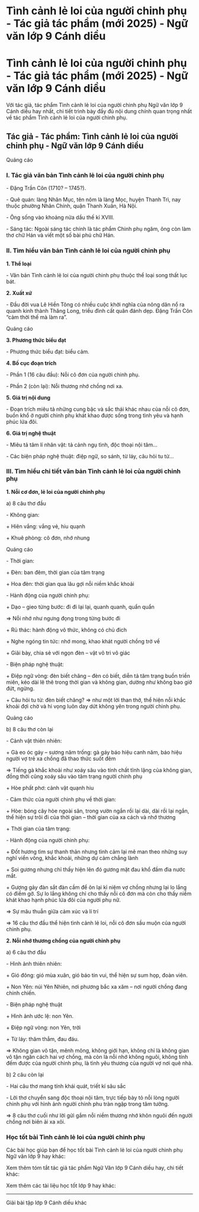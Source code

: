 # Tình cảnh lẻ loi của người chinh phụ - Tác giả tác phẩm (mới 2025) - Ngữ văn lớp 9 Cánh diều

# Tình cảnh lẻ loi của người chinh phụ - Tác giả tác phẩm (mới 2025) - Ngữ văn lớp 9 Cánh diều

Với tác giả, tác phẩm Tình cảnh lẻ loi của người chinh phụ Ngữ văn lớp 9 Cánh diều hay nhất, chi tiết trình bày đầy đủ nội dung chính quan trọng nhất về tác phẩm Tình cảnh lẻ loi của người chinh phụ.

## Tác giả - Tác phẩm: Tình cảnh lẻ loi của người chinh phụ - Ngữ văn lớp 9 Cánh diều

Quảng cáo

### **I. Tác giả văn bản Tình cảnh lẻ loi của người chinh phụ**

\- Đặng Trần Côn (1710? – 1745?).

\- Quê quán: làng Nhân Mục, tên nôm là làng Mọc, huyện Thanh Trì, nay thuộc phường Nhân Chính, quận Thanh Xuân, Hà Nội.

\- Ông sống vào khoảng nửa dầu thế kỉ XVIII.

\- Sáng tác: Ngoài sáng tác chính là tác phẩm Chinh phụ ngâm, ông còn làm thơ chữ Hán và viết một số bài phú chữ Hán.

### **II. Tìm hiểu văn bản Tình cảnh lẻ loi của người chinh phụ**

**1\. Thể loại**

\- Văn bản Tình cảnh lẻ loi của người chinh phụ thuộc thể loại song thất lục bát.

**2\. Xuất xứ**

\- Đầu đời vua Lê Hiền Tông có nhiều cuộc khởi nghĩa của nông dân nổ ra quanh kinh thành Thăng Long, triều đình cất quân đánh dẹp. Đặng Trần Côn “cảm thời thế mà làm ra”.

Quảng cáo

**3\. Phương thức biểu đạt**

\- Phương thức biểu đạt: biểu cảm.

**4\. Bố cục đoạn trích**

\- Phần 1 (16 câu đầu): Nỗi cô đơn của người chinh phụ.

\- Phần 2 (còn lại): Nỗi thương nhớ chồng nơi xa.

**5\. Giá trị nội dung**

\- Đoạn trích miêu tả những cung bậc và sắc thái khác nhau của nỗi cô đơn, buồn khổ ở người chinh phụ khát khao được sống trong tình yêu và hạnh phúc lứa đôi.

**6\. Giá trị nghệ thuật**

\- Miêu tả tâm lí nhân vật: tả cảnh ngụ tình, độc thoại nội tâm…

\- Các biện pháp nghệ thuật: điệp ngữ, so sánh, từ láy, câu hỏi tu từ…

### **III. Tìm hiểu chi tiết văn bản Tình cảnh lẻ loi của người chinh phụ**

**1\. Nỗi cơ đơn, lẻ loi của người chinh phụ**

a) 8 câu thơ đầu

\- Không gian:

\+ Hiên vắng: vắng vẻ, hiu quạnh

\+ Khuê phòng: cô đơn, nhớ nhung

Quảng cáo

\- Thời gian:

\+ Đèn: ban đêm, thời gian của tâm trạng

\+ Hoa đèn: thời gian qua lâu gợi nỗi niềm khắc khoải

\- Hành động của người chinh phụ:

\+ Dạo – gieo từng bước: đi đi lại lại, quanh quanh, quẩn quẩn

⇒ Nỗi nhớ như ngưng đọng trong từng bước đi

\+ Rủ thác: hành động vô thức, không có chủ đich

\+ Nghe ngóng tin tức: nhớ mong, khao khát người chồng trở về

\+ Giãi bày, chia sẻ với ngọn đèn – vật vô tri vô giác

\- Biện pháp nghệ thuật:

\+ Điệp ngữ vòng: đèn biết chăng – đèn có biết, diễn tả tâm trạng buồn triền miên, kéo dài lê thê trong thời gian và không gian, dường như không bao giờ đứt, ngừng.

\+ Câu hỏi tu từ: đèn biết chăng? ⇒ như một lời than thở, thể hiện nỗi khắc khoải đợi chờ và hi vọng luôn day dứt không yên trong người chinh phụ.

Quảng cáo

b) 8 câu thơ còn lại

\- Cảnh vật thiên nhiên:

\+ Gà eo óc gáy – sương năm trống: gà gáy báo hiệu canh năm, báo hiệu người vợ trẻ xa chồng đã thao thức suốt đêm

⇒ Tiếng gà khắc khoải như xoáy sâu vào tính chất tĩnh lặng của không gian, đồng thời cũng xoáy sâu vào tâm trạng người chinh phụ

\+ Hòe phất phơ: cảnh vật quạnh hiu

\- Cảm thức của người chinh phụ về thời gian:

\+ Hòe: bóng cây hòe ngoài sân, trong vườn ngắn rồi lại dài, dài rồi lại ngắn, thể hiện sự trôi đi của thời gian – thời gian của xa cách và nhớ thương

\+ Thời gian của tâm trạng:

\- Hành động của người chinh phụ:

\+ Đốt hương tìm sự thanh thản nhưng tình cảm lại mê man theo những suy nghĩ viển vông, khắc khoải, những dự cảm chẳng lành

\+ Soi gương nhưng chỉ thấy hiện lên đó gương mặt đau khổ đầm đìa nước mắt.

\+ Gượng gảy đàn sắt đàn cầm để ôn lại kỉ niệm vợ chồng nhưng lại lo lắng có điềm gở. Sự lo lắng không chỉ cho thấy nỗi cô đơn mà còn cho thấy niềm khát khao hạnh phúc lứa đôi của người phụ nữ.

⇒ Sự mâu thuẫn giữa cảm xúc và lí trí

⇒ 16 câu thơ đầu thể hiện tình cảnh lẻ loi, nỗi cô đơn sầu muộn của người chinh phụ.

**2\. Nỗi nhớ thương chồng của người chinh phụ**

a) 6 câu thơ đầu

\- Hình ảnh thiên nhiên:

\+ Gió đông: gió mùa xuân, gió báo tin vui, thể hiện sự sum họp, đoàn viên.

\+ Non Yên: núi Yên Nhiên, nơi phương bắc xa xăm – nơi người chồng đang chinh chiến.

\- Biện pháp nghệ thuật

\+ Hình ảnh ước lệ: non Yên.

\+ Điệp ngữ vòng: non Yên, trời

\+ Từ láy: thăm thẳm, đau đáu.

⇒ Không gian vô tận, mênh mông, không giới hạn, không chỉ là không gian vô tận ngăn cách hai vợ chồng, mà còn là nỗi nhớ không nguôi, không tính đếm được của người chinh phụ, là tình yêu thương của người vợ nơi quê nhà.

b) 2 câu còn lại

\- Hai câu thơ mang tính khái quát, triết kí sâu sắc

\- Lời thơ chuyển sang độc thoại nội tâm, trực tiếp bày tỏ nỗi lòng người chinh phụ với hình ảnh người chinh phu tràn ngập trong tâm tưởng.

⇒ 8 câu thơ cuối như lời gửi gắm nỗi niềm thương nhớ khôn nguôi đến người chồng nơi biên ải xa xôi.

### **Học tốt bài Tình cảnh lẻ loi của người chinh phụ**

Các bài học giúp bạn để học tốt bài Tình cảnh lẻ loi của người chinh phụ Ngữ văn lớp 9 hay khác:

Xem thêm tóm tắt tác giả tác phẩm Ngữ Văn lớp 9 Cánh diều hay, chi tiết khác:

Xem thêm các tài liệu học tốt lớp 9 hay khác:

* * *

Giải bài tập lớp 9 Cánh diều khác
